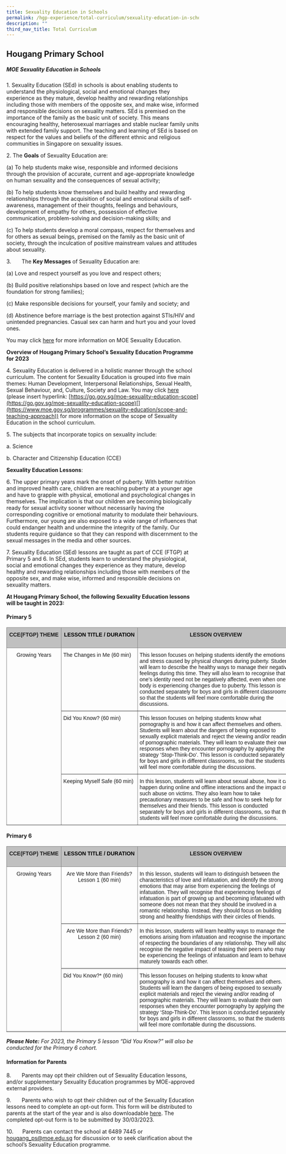 ```yaml
---
title: Sexuality Education in Schools
permalink: /hgp-experience/total-curriculum/sexuality-education-in-schools/
description: ""
third_nav_title: Total Curriculum
---
```

## Hougang Primary School

##### **MOE Sexuality Education in Schools**
##### 
1. Sexuality Education (SEd) in schools is about enabling students to understand the physiological, social and emotional changes they experience as they mature, develop healthy and rewarding relationships including those with members of the opposite sex, and make wise, informed and responsible decisions on sexuality matters. SEd is premised on the importance of the family as the basic unit of society. This means encouraging healthy, heterosexual marriages and stable nuclear family units with extended family support. The teaching and learning of SEd is based on respect for the values and beliefs of the different ethnic and religious communities in Singapore on sexuality issues.

2. The **Goals** of Sexuality Education are:

(a) To help students make wise, responsible and informed decisions through the provision of accurate, current and age-appropriate knowledge on human sexuality and the consequences of sexual activity;

(b) To help students know themselves and build healthy and rewarding relationships through the acquisition of social and emotional skills of self-awareness, management of their thoughts, feelings and behaviours, development of empathy for others, possession of effective communication, problem-solving and decision-making skills; and

(c) To help students develop a moral compass, respect for themselves and for others as sexual beings, premised on the family as the basic unit of society, through the inculcation of positive mainstream values and attitudes about sexuality.

3.       The **Key Messages** of Sexuality Education are:

(a) Love and respect yourself as you love and respect others;

(b) Build positive relationships based on love and respect (which are the foundation for strong families);

(c) Make responsible decisions for yourself, your family and society; and

(d) Abstinence before marriage is the best protection against STIs/HIV and unintended pregnancies. Casual sex can harm and hurt you and your loved ones.

You may click [here](https://go.gov.sg/moe-sexuality-education) for more information on MOE Sexuality Education.
    

**Overview of Hougang Primary School’s Sexuality Education Programme for 2023**

4. Sexuality Education is delivered in a holistic manner through the school curriculum. The content for Sexuality Education is grouped into five main themes: Human Development, Interpersonal Relationships, Sexual Health, Sexual Behaviour, and, Culture, Society and Law. You may click [here](https://go.gov.sg/moe-sexuality-education-scope) (please insert hyperlink: [https://go.gov.sg/moe-sexuality-education-scope](https://go.gov.sg/moe-sexuality-education-scope)[](https://www.moe.gov.sg/programmes/sexuality-education/scope-and-teaching-approach)) for more information on the scope of Sexuality Education in the school curriculum.

5. The subjects that incorporate topics on sexuality include:

a. Science

b. Character and Citizenship Education (CCE)

**Sexuality Education Lessons**:

6. The upper primary years mark the onset of puberty. With better nutrition and improved health care, children are reaching puberty at a younger age and have to grapple with physical, emotional and psychological changes in themselves. The implication is that our children are becoming biologically ready for sexual activity sooner without necessarily having the corresponding cognitive or emotional maturity to modulate their behaviours. Furthermore, our young are also exposed to a wide range of influences that could endanger health and undermine the integrity of the family. Our students require guidance so that they can respond with discernment to the sexual messages in the media and other sources.


7\. Sexuality Education (SEd) lessons are taught as part of CCE (FTGP) at Primary 5 and 6. In SEd, students learn to understand the physiological, social and emotional changes they experience as they mature, develop healthy and rewarding relationships including those with members of the opposite sex, and make wise, informed and responsible decisions on sexuality matters.



**At Hougang Primary School, the following Sexuality Education lessons will be taught in 2023:**   

#### **Primary 5**

<style type="text/css">
.tg  {border-collapse:collapse;border-spacing:0;}
.tg td{border-color:black;border-style:solid;border-width:1px;font-family:Arial, sans-serif;font-size:14px;
  overflow:hidden;padding:10px 5px;word-break:normal;}
.tg th{border-color:black;border-style:solid;border-width:1px;font-family:Arial, sans-serif;font-size:14px;
  font-weight:normal;overflow:hidden;padding:10px 5px;word-break:normal;}
.tg .tg-lboi{border-color:inherit;text-align:left;vertical-align:middle}
.tg .tg-34fe{background-color:#c0c0c0;border-color:inherit;text-align:center;vertical-align:top}
.tg .tg-c3ow{border-color:inherit;text-align:center;vertical-align:top}
.tg .tg-0pky{border-color:inherit;text-align:left;vertical-align:top}
</style>
<table class="tg" style="undefined;table-layout: fixed; width: 905px">
<colgroup>
<col style="width: 143px">
<col style="width: 200px">
<col style="width: 411px">
<col style="width: 151px">
</colgroup>
<thead>
  <tr>
    <th class="tg-34fe"><span style="font-weight:bold">CCE(FTGP) THEME</span></th>
    <th class="tg-34fe"><span style="font-weight:bold;color:black">LESSON TITLE / DURATION</span></th>
    <th class="tg-34fe"><span style="font-weight:bold">LESSON OVERVIEW</span></th>
    <th class="tg-34fe"><span style="font-weight:bold">TIME PERIOD (subject to changes)</span></th>
  </tr>
</thead>
<tbody>
  <tr>
    <td class="tg-c3ow" rowspan="3">Growing Years</td>
    <td class="tg-0pky">The Changes in Me (60 min)</td>
    <td class="tg-lboi">This lesson focuses on helping students identify the emotions and stress caused by physical changes during puberty. Students will learn to describe the healthy ways to manage their negative feelings during this time. They will also learn to recognise that one’s identity need not be negatively affected, even when one’s body is experiencing changes due to puberty. This lesson is conducted separately for boys and girls in different classrooms, so that the students will feel more comfortable during the discussions.</td>
    <td class="tg-0pky">Term 3 Week 2</td>
  </tr>
  <tr>
    <td class="tg-0pky">Did You Know? (60 min)</td>
    <td class="tg-lboi">This lesson focuses on helping students know what pornography is and how it can affect themselves and others. Students will learn about the dangers of being   exposed to sexually explicit materials and reject the viewing and/or reading   of pornographic materials. They will learn to evaluate their own responses   when they encounter pornography by applying the strategy ‘Stop-Think-Do’. This   lesson is conducted separately for boys and girls in different classrooms, so   that the students will feel more comfortable during the discussions.   </td>
    <td class="tg-0pky">Term 3 Week 5</td>
  </tr>
  <tr>
    <td class="tg-0pky">Keeping Myself Safe (60 min)</td>
    <td class="tg-0pky">In this lesson, students will learn about sexual abuse, how it can happen during online and offline interactions and the impact of such abuse on victims. They also learn how to take precautionary measures to be safe and how to seek help for themselves and their friends. This lesson is conducted separately for boys and girls in different classrooms, so that the students will feel more comfortable during the discussions.</td>
    <td class="tg-0pky">Term 3 Week 6</td>
  </tr>
</tbody>
</table>


#### **Primary 6**
<style type="text/css">
.tg  {border-collapse:collapse;border-spacing:0;}
.tg td{border-color:black;border-style:solid;border-width:1px;font-family:Arial, sans-serif;font-size:14px;
  overflow:hidden;padding:10px 5px;word-break:normal;}
.tg th{border-color:black;border-style:solid;border-width:1px;font-family:Arial, sans-serif;font-size:14px;
  font-weight:normal;overflow:hidden;padding:10px 5px;word-break:normal;}
.tg .tg-lboi{border-color:inherit;text-align:left;vertical-align:middle}
.tg .tg-34fe{background-color:#c0c0c0;border-color:inherit;text-align:center;vertical-align:top}
.tg .tg-c3ow{border-color:inherit;text-align:center;vertical-align:top}
.tg .tg-0pky{border-color:inherit;text-align:left;vertical-align:top}
</style>
<table class="tg" style="undefined;table-layout: fixed; width: 905px">
<colgroup>
<col style="width: 143px">
<col style="width: 200px">
<col style="width: 411px">
<col style="width: 151px">
</colgroup>
<thead>
  <tr>
    <th class="tg-34fe"><span style="font-weight:bold">CCE(FTGP) THEME</span></th>
    <th class="tg-34fe"><span style="font-weight:bold;color:black">LESSON TITLE / DURATION</span></th>
    <th class="tg-34fe"><span style="font-weight:bold">LESSON OVERVIEW</span></th>
    <th class="tg-34fe"><span style="font-weight:bold">TIME PERIOD (subject to changes)</span></th>
  </tr>
</thead>
<tbody>
  <tr>
    <td class="tg-c3ow" rowspan="3">Growing Years</td>
    <td class="tg-c3ow">Are We More than Friends? Lesson 1 (60 min)</td>
    <td class="tg-lboi">In this lesson, students will learn to distinguish between the characteristics of love and infatuation, and identify the strong emotions that may arise from experiencing the feelings of infatuation. They will recognise that experiencing feelings of infatuation is part of growing up and becoming infatuated with someone does not mean that they should be involved in a romantic relationship. Instead, they should focus on building strong and healthy friendships with their circles of friends.</td>
    <td class="tg-0pky">Term 3 Week 3</td>
  </tr>
  <tr>
    <td class="tg-c3ow">Are We More than Friends? Lesson 2 (60 min)</td>
    <td class="tg-lboi">In this lesson, students will learn healthy ways to manage the emotions arising from infatuation and recognise the importance of respecting the boundaries of any relationship. They will also recognise the negative impact of teasing their peers who may be experiencing the feelings of infatuation and learn to behave maturely towards each other.</td>
    <td class="tg-0pky">Term 2 Week 4</td>
  </tr>
  <tr>
    <td class="tg-0pky">Did You Know?* (60 min)</td>
    <td class="tg-0pky">This lesson focuses on helping students to know what pornography is and how it can affect themselves and others. Students will learn the dangers of being exposed to sexually explicit materials and reject the viewing and/or reading of pornographic materials. They will learn to evaluate their own responses when they encounter pornography by applying the strategy ‘Stop-Think-Do’. This lesson is conducted separately for boys and girls in different classrooms, so that the students will feel more comfortable during the discussions.</td>
    <td class="tg-0pky">Term 2 Week 5</td>
  </tr>
</tbody>
</table>
         <!-- /\* Font Definitions \*/ @font-face {font-family:SimSun; panose-1:2 1 6 0 3 1 1 1 1 1; mso-font-alt:宋体; mso-font-charset:134; mso-generic-font-family:auto; mso-font-pitch:variable; mso-font-signature:3 680460288 22 0 262145 0;} @font-face {font-family:"Cambria Math"; panose-1:2 4 5 3 5 4 6 3 2 4; mso-font-charset:0; mso-generic-font-family:roman; mso-font-pitch:variable; mso-font-signature:-536869121 1107305727 33554432 0 415 0;} @font-face {font-family:"\\@SimSun"; panose-1:2 1 6 0 3 1 1 1 1 1; mso-font-charset:134; mso-generic-font-family:auto; mso-font-pitch:variable; mso-font-signature:3 680460288 22 0 262145 0;} /\* Style Definitions \*/ p.MsoNormal, li.MsoNormal, div.MsoNormal {mso-style-unhide:no; mso-style-qformat:yes; mso-style-parent:""; margin:0in; mso-pagination:widow-orphan; font-size:12.0pt; font-family:"Times New Roman",serif; mso-fareast-font-family:SimSun; mso-ansi-language:EN-GB; mso-bidi-language:AR-SA;} p.MsoListParagraph, li.MsoListParagraph, div.MsoListParagraph {mso-style-name:"List Paragraph\\,Credits\\,Noise heading\\,alphabet listing\\,RUS List\\,List Paragraph1\\,Normal 1\\,Text\\,Cell bullets\\,Rec para\\,Number abc\\,a List Paragraph\\,Dot pt\\,No Spacing1\\,List Paragraph Char Char Char\\,Indicator Text\\,Numbered Para 1\\,F5 List Paragraph\\,En tête 1"; mso-style-priority:34; mso-style-unhide:no; mso-style-qformat:yes; mso-style-link:"List Paragraph Char\\,Credits Char\\,Noise heading Char\\,alphabet listing Char\\,RUS List Char\\,List Paragraph1 Char\\,Normal 1 Char\\,Text Char\\,Cell bullets Char\\,Rec para Char\\,Number abc Char\\,a List Paragraph Char\\,Dot pt Char\\,No Spacing1 Char\\,Indicator Text Char"; margin-top:0in; margin-right:0in; margin-bottom:0in; margin-left:.5in; mso-add-space:auto; mso-pagination:widow-orphan; font-size:12.0pt; font-family:"Times New Roman",serif; mso-fareast-font-family:SimSun; mso-ansi-language:EN-GB; mso-bidi-language:AR-SA;} p.MsoListParagraphCxSpFirst, li.MsoListParagraphCxSpFirst, div.MsoListParagraphCxSpFirst {mso-style-name:"List Paragraph\\,Credits\\,Noise heading\\,alphabet listing\\,RUS List\\,List Paragraph1\\,Normal 1\\,Text\\,Cell bullets\\,Rec para\\,Number abc\\,a List Paragraph\\,Dot pt\\,No Spacing1\\,List Paragraph Char Char Char\\,Indicator Text\\,Numbered Para 1\\,F5 List Paragraph\\,En tête 1CxSpF"; mso-style-priority:34; mso-style-unhide:no; mso-style-qformat:yes; mso-style-link:"List Paragraph Char\\,Credits Char\\,Noise heading Char\\,alphabet listing Char\\,RUS List Char\\,List Paragraph1 Char\\,Normal 1 Char\\,Text Char\\,Cell bullets Char\\,Rec para Char\\,Number abc Char\\,a List Paragraph Char\\,Dot pt Char\\,No Spacing1 Char\\,Indicator Text Char"; mso-style-type:export-only; margin-top:0in; margin-right:0in; margin-bottom:0in; margin-left:.5in; mso-add-space:auto; mso-pagination:widow-orphan; font-size:12.0pt; font-family:"Times New Roman",serif; mso-fareast-font-family:SimSun; mso-ansi-language:EN-GB; mso-bidi-language:AR-SA;} p.MsoListParagraphCxSpMiddle, li.MsoListParagraphCxSpMiddle, div.MsoListParagraphCxSpMiddle {mso-style-name:"List Paragraph\\,Credits\\,Noise heading\\,alphabet listing\\,RUS List\\,List Paragraph1\\,Normal 1\\,Text\\,Cell bullets\\,Rec para\\,Number abc\\,a List Paragraph\\,Dot pt\\,No Spacing1\\,List Paragraph Char Char Char\\,Indicator Text\\,Numbered Para 1\\,F5 List Paragraph\\,En tête 1CxSpM"; mso-style-priority:34; mso-style-unhide:no; mso-style-qformat:yes; mso-style-link:"List Paragraph Char\\,Credits Char\\,Noise heading Char\\,alphabet listing Char\\,RUS List Char\\,List Paragraph1 Char\\,Normal 1 Char\\,Text Char\\,Cell bullets Char\\,Rec para Char\\,Number abc Char\\,a List Paragraph Char\\,Dot pt Char\\,No Spacing1 Char\\,Indicator Text Char"; mso-style-type:export-only; margin-top:0in; margin-right:0in; margin-bottom:0in; margin-left:.5in; mso-add-space:auto; mso-pagination:widow-orphan; font-size:12.0pt; font-family:"Times New Roman",serif; mso-fareast-font-family:SimSun; mso-ansi-language:EN-GB; mso-bidi-language:AR-SA;} p.MsoListParagraphCxSpLast, li.MsoListParagraphCxSpLast, div.MsoListParagraphCxSpLast {mso-style-name:"List Paragraph\\,Credits\\,Noise heading\\,alphabet listing\\,RUS List\\,List Paragraph1\\,Normal 1\\,Text\\,Cell bullets\\,Rec para\\,Number abc\\,a List Paragraph\\,Dot pt\\,No Spacing1\\,List Paragraph Char Char Char\\,Indicator Text\\,Numbered Para 1\\,F5 List Paragraph\\,En tête 1CxSpL"; mso-style-priority:34; mso-style-unhide:no; mso-style-qformat:yes; mso-style-link:"List Paragraph Char\\,Credits Char\\,Noise heading Char\\,alphabet listing Char\\,RUS List Char\\,List Paragraph1 Char\\,Normal 1 Char\\,Text Char\\,Cell bullets Char\\,Rec para Char\\,Number abc Char\\,a List Paragraph Char\\,Dot pt Char\\,No Spacing1 Char\\,Indicator Text Char"; mso-style-type:export-only; margin-top:0in; margin-right:0in; margin-bottom:0in; margin-left:.5in; mso-add-space:auto; mso-pagination:widow-orphan; font-size:12.0pt; font-family:"Times New Roman",serif; mso-fareast-font-family:SimSun; mso-ansi-language:EN-GB; mso-bidi-language:AR-SA;} span.ListParagraphChar {mso-style-name:"List Paragraph Char\\,Credits Char\\,Noise heading Char\\,alphabet listing Char\\,RUS List Char\\,List Paragraph1 Char\\,Normal 1 Char\\,Text Char\\,Cell bullets Char\\,Rec para Char\\,Number abc Char\\,a List Paragraph Char\\,Dot pt Char\\,No Spacing1 Char\\,Indicator Text Char"; mso-style-priority:34; mso-style-unhide:no; mso-style-locked:yes; mso-style-parent:""; mso-style-link:"List Paragraph\\,Credits\\,Noise heading\\,alphabet listing\\,RUS List\\,List Paragraph1\\,Normal 1\\,Text\\,Cell bullets\\,Rec para\\,Number abc\\,a List Paragraph\\,Dot pt\\,No Spacing1\\,List Paragraph Char Char Char\\,Indicator Text\\,Numbered Para 1\\,F5 List Paragraph\\,En tête 1"; mso-ansi-font-size:12.0pt; mso-bidi-font-size:12.0pt; mso-ansi-language:EN-GB; mso-fareast-language:ZH-CN;} .MsoChpDefault {mso-style-type:export-only; mso-default-props:yes; font-size:10.0pt; mso-ansi-font-size:10.0pt; mso-bidi-font-size:10.0pt; mso-fareast-font-family:SimSun; mso-ansi-language:EN-SG; mso-fareast-language:EN-SG; mso-bidi-language:AR-SA;} @page WordSection1 {size:8.5in 11.0in; margin:1.0in 1.0in 1.0in 1.0in; mso-header-margin:.5in; mso-footer-margin:.5in; mso-paper-source:0;} div.WordSection1 {page:WordSection1;} -->

***Please Note:***
*For 2023, the Primary 5 lesson “_Did You Know_?” will also be conducted for the Primary 6 cohort.*


#### **Information for Parents**

8.       Parents may opt their children out of Sexuality Education lessons, and/or supplementary Sexuality Education programmes by MOE-approved external providers.

9.       Parents who wish to opt their children out of the Sexuality Education lessons need to complete an opt-out form. This form will be distributed to parents at the start of the year and is also downloadable [here](https://go.gov.sg/sed-optout-2023). The completed opt-out form is to be submitted by 30/03/2023.

10.      Parents can contact the school at 6489 7445 or [hougang\_ps@moe.edu.sg](mailto:hougang_ps@moe.edu.sg) for discussion or to seek clarification about the school’s Sexuality Education programme.